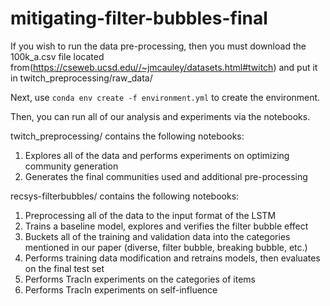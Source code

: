 # mitigating-filter-bubbles-final

If you wish to run the data pre-processing, then you must download the 100k_a.csv file located from(https://cseweb.ucsd.edu//~jmcauley/datasets.html#twitch) and put it in twitch_preprocessing/raw_data/

Next, use `conda env create -f environment.yml` to create the environment.

Then, you can run all of our analysis and experiments via the notebooks.

twitch_preprocessing/ contains the following notebooks:
 1. Explores all of the data and performs experiments on optimizing community generation
 2. Generates the final communities used and additional pre-processing

recsys-filterbubbles/ contains the following notebooks:
 1. Preprocessing all of the data to the input format of the LSTM
 2. Trains a baseline model, explores and verifies the filter bubble effect
 3. Buckets all of the training and validation data into the categories mentioned in our paper (diverse, filter bubble, breaking bubble, etc.)
 4. Performs training data modification and retrains models, then evaluates on the final test set
 5. Performs TracIn experiments on the categories of items
 6. Performs TracIn experiments on self-influence
